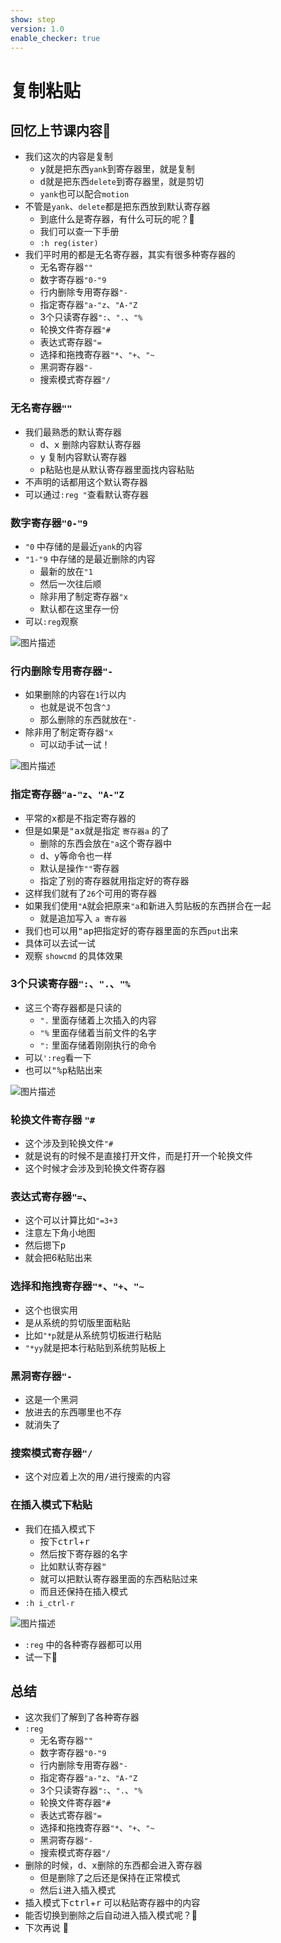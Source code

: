 ```yaml
---
show: step
version: 1.0
enable_checker: true
---
```


# 复制粘贴

## 回忆上节课内容🤔


- 我们这次的内容是复制
	- <kbd>y</kbd>就是把东西`yank`到寄存器里，就是复制
	- <kbd>d</kbd>就是把东西`delete`到寄存器里，就是剪切
	- `yank`也可以配合`motion`
- 不管是`yank`、`delete`都是把东西放到默认寄存器
	- 到底什么是寄存器，有什么可玩的呢？🤔
	- 我们可以查一下手册
	- `:h reg(ister)`
- 我们平时用的都是无名寄存器，其实有很多种寄存器的
	- 无名寄存器`""`
	- 数字寄存器`"0-"9`
	- 行内删除专用寄存器`"-`
	- 指定寄存器`"a-"z`、`"A-"Z`
	- 3个只读寄存器`":`、`".`、`"%`
	- 轮换文件寄存器`"#`
	- 表达式寄存器`"=`
	- 选择和拖拽寄存器`"*`、`"+`、`"~`
	- 黑洞寄存器`"-`
	- 搜索模式寄存器`"/`


### 无名寄存器`""`
- 我们最熟悉的默认寄存器
	- <kbd>d</kbd>、<kbd>x</kbd> 删除内容默认寄存器
	- <kbd>y</kbd> 复制内容默认寄存器
	- <kbd>p</kbd>粘贴也是从默认寄存器里面找内容粘贴
- 不声明的话都用这个默认寄存器
- 可以通过`:reg "`查看默认寄存器

### 数字寄存器`"0-"9`

- `"0` 中存储的是最近`yank`的内容
- `"1-"9` 中存储的是最近删除的内容
	- 最新的放在`"1`
	- 然后一次往后顺
	- 除非用了制定寄存器`"x`
	- 默认都在这里存一份
- 可以`:reg`观察

![图片描述](https://doc.shiyanlou.com/courses/uid1190679-20210806-1628255825410)

### 行内删除专用寄存器`"-`

- 如果删除的内容在`1`行以内
	- 也就是说不包含`^J`
	- 那么删除的东西就放在`"-`
- 除非用了制定寄存器`"x`
	- 可以动手试一试！

![图片描述](https://doc.shiyanlou.com/courses/uid1190679-20210806-1628255888831)

### 指定寄存器`"a-"z`、`"A-"Z`

- 平常的<kbd>x</kbd>都是不指定寄存器的
- 但是如果是<kbd>"</kbd><kbd>a</kbd><kbd>x</kbd>就是指定 `寄存器a` 的了
	- 删除的东西会放在`"a`这个寄存器中
	- <kbd>d</kbd>、<kbd>y</kbd>等命令也一样
	- 默认是操作`""`寄存器
	- 指定了别的寄存器就用指定好的寄存器
- 这样我们就有了`26`个可用的寄存器
- 如果我们使用`"A`就会把原来`"a`和新进入剪贴板的东西拼合在一起
	- 就是追加写入 `a 寄存器`
- 我们也可以用<kbd>"</kbd><kbd>a</kbd><kbd>p</kbd>把指定好的寄存器里面的东西`put`出来
- 具体可以去试一试
- 观察 `showcmd` 的具体效果 

### 3个只读寄存器`":`、`".`、`"%`

- 这三个寄存器都是只读的
	- `".` 里面存储着上次插入的内容
	- `"%` 里面存储着当前文件的名字
	- `":` 里面存储着刚刚执行的命令
- 可以`':reg`看一下
- 也可以<kbd>"</kbd><kbd>%</kbd><kbd>p</kbd>粘贴出来

![图片描述](https://doc.shiyanlou.com/courses/uid1190679-20210806-1628256167274)

### 轮换文件寄存器 `"#`

- 这个涉及到轮换文件`"#`
- 就是说有的时候不是直接打开文件，而是打开一个轮换文件
- 这个时候才会涉及到轮换文件寄存器

### 表达式寄存器`"=`、

- 这个可以计算比如`"=3+3`
- 注意左下角小地图
- 然后摁下<kbd>p</kbd>
- 就会把6粘贴出来

### 选择和拖拽寄存器`"*`、`"+`、`"~`

- 这个也很实用
- 是从系统的剪切版里面粘贴
- 比如`"*p`就是从系统剪切板进行粘贴
- `"*yy`就是把本行粘贴到系统剪贴板上

### 黑洞寄存器`"-`

- 这是一个黑洞
- 放进去的东西哪里也不存
- 就消失了

### 搜索模式寄存器`"/`

- 这个对应着上次的用<kbd>/</kbd>进行搜索的内容
	
### 在插入模式下粘贴
- 我们在插入模式下
	- 按下<kbd>ctrl</kbd>+<kbd>r</kbd> 
	- 然后按下寄存器的名字
	- 比如默认寄存器<kbd>"</kbd> 
	- 就可以把默认寄存器里面的东西粘贴过来
	- 而且还保持在插入模式
- `:h i_ctrl-r`

![图片描述](https://doc.shiyanlou.com/courses/uid1190679-20210806-1628260567356)

- `:reg` 中的各种寄存器都可以用
- 试一下👊

## 总结

- 这次我们了解到了各种寄存器
- `:reg`
 	- 无名寄存器`""`
	- 数字寄存器`"0-"9`
	- 行内删除专用寄存器`"-`
	- 指定寄存器`"a-"z`、`"A-"Z`
	- 3个只读寄存器`":`、`".`、`"%`
	- 轮换文件寄存器`"#`
	- 表达式寄存器`"=`
	- 选择和拖拽寄存器`"*`、`"+`、`"~`
	- 黑洞寄存器`"-`
	- 搜索模式寄存器`"/`
- 删除的时候，<kbd>d</kbd>、<kbd>x</kbd>删除的东西都会进入寄存器
	- 但是删除了之后还是保持在正常模式
	- 然后<kbd>i</kbd>进入插入模式
- 插入模式下<kbd>ctrl</kbd>+<kbd>r</kbd> 可以粘贴寄存器中的内容
- 能否切换到删除之后自动进入插入模式呢？🤔
- 下次再说 👋






